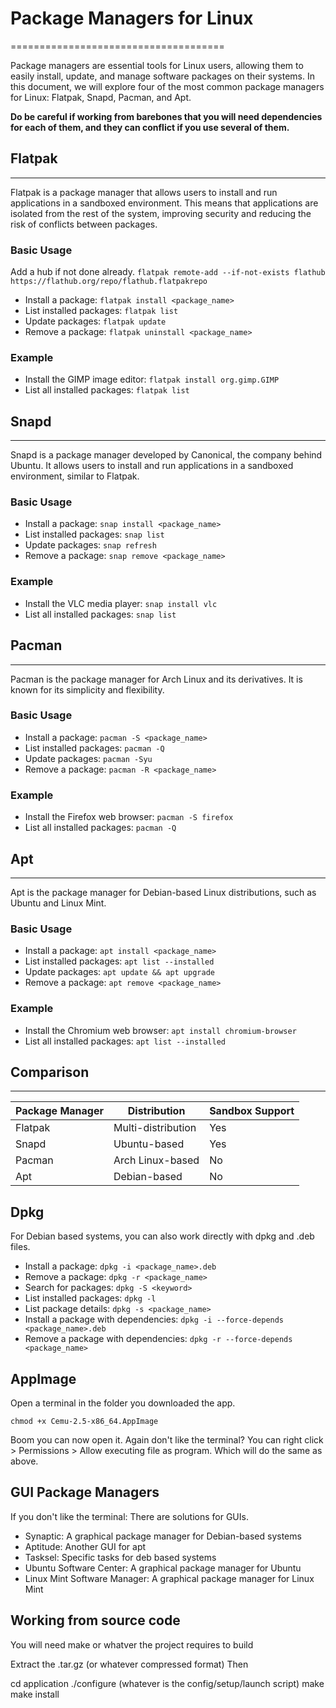 # Package Managers for Linux
=====================================

Package managers are essential tools for Linux users, allowing them to easily install, update, and manage software packages on their systems. In this document, we will explore four of the most common package managers for Linux: Flatpak, Snapd, Pacman, and Apt. 

**Do be careful if working from barebones that you will need dependencies for each of them, and they can conflict if you use several of them.**


## Flatpak
------------

Flatpak is a package manager that allows users to install and run applications in a sandboxed environment. This means that applications are isolated from the rest of the system, improving security and reducing the risk of conflicts between packages.

### Basic Usage
Add a hub if not done already.
`flatpak remote-add --if-not-exists flathub https://flathub.org/repo/flathub.flatpakrepo`

* Install a package: `flatpak install <package_name>`
* List installed packages: `flatpak list`
* Update packages: `flatpak update`
* Remove a package: `flatpak uninstall <package_name>`

### Example

* Install the GIMP image editor: `flatpak install org.gimp.GIMP`
* List all installed packages: `flatpak list`

## Snapd
------------

Snapd is a package manager developed by Canonical, the company behind Ubuntu. It allows users to install and run applications in a sandboxed environment, similar to Flatpak.

### Basic Usage

* Install a package: `snap install <package_name>`
* List installed packages: `snap list`
* Update packages: `snap refresh`
* Remove a package: `snap remove <package_name>`

### Example

* Install the VLC media player: `snap install vlc`
* List all installed packages: `snap list`

## Pacman
------------

Pacman is the package manager for Arch Linux and its derivatives. It is known for its simplicity and flexibility.

### Basic Usage

* Install a package: `pacman -S <package_name>`
* List installed packages: `pacman -Q`
* Update packages: `pacman -Syu`
* Remove a package: `pacman -R <package_name>`

### Example

* Install the Firefox web browser: `pacman -S firefox`
* List all installed packages: `pacman -Q`

## Apt
------------

Apt is the package manager for Debian-based Linux distributions, such as Ubuntu and Linux Mint.

### Basic Usage

* Install a package: `apt install <package_name>`
* List installed packages: `apt list --installed`
* Update packages: `apt update && apt upgrade`
* Remove a package: `apt remove <package_name>`

### Example

* Install the Chromium web browser: `apt install chromium-browser`
* List all installed packages: `apt list --installed`

## Comparison
--------------

| Package Manager | Distribution | Sandbox Support |
| --- | --- | --- |
| Flatpak | Multi-distribution | Yes |
| Snapd | Ubuntu-based | Yes |
| Pacman | Arch Linux-based | No |
| Apt | Debian-based | No |

## Dpkg

For Debian based systems, you can also work directly with dpkg and .deb files. 

* Install a package: `dpkg -i <package_name>.deb`
* Remove a package: `dpkg -r <package_name>`
* Search for packages: `dpkg -S <keyword>`
* List installed packages: `dpkg -l`
* List package details: `dpkg -s <package_name>`
* Install a package with dependencies: `dpkg -i --force-depends <package_name>.deb`
* Remove a package with dependencies: `dpkg -r --force-depends <package_name>`

## AppImage

Open a terminal in the folder you downloaded the app.

`chmod +x Cemu-2.5-x86_64.AppImage`

Boom you can now open it. Again don't like the terminal? 
You can right click > Permissions > Allow executing file as program. Which will do the same as above. 

## GUI Package Managers

If you don't like the terminal: There are solutions for GUIs. 

- Synaptic: A graphical package manager for Debian-based systems 
- Aptitude: Another GUI for apt
- Tasksel: Specific tasks for deb based systems
- Ubuntu Software Center: A graphical package manager for Ubuntu 
- Linux Mint Software Manager: A graphical package manager for Linux Mint 



## Working from source code

You will need make or whatver the project requires to build

Extract the .tar.gz (or whatever compressed format) 
Then 

cd application
./configure (whatever is the config/setup/launch script)
make
make install

